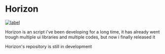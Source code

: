 # Horizon

[![label](https://img.shields.io/badge/Status-On%20work-lightgrey.svg)](customized-route-link)

Horizon is an script i've been developing for a long time, it has already went trough multiple ui libraries and multiple codes, but now i finally released it

Horizon's repository is still in development
